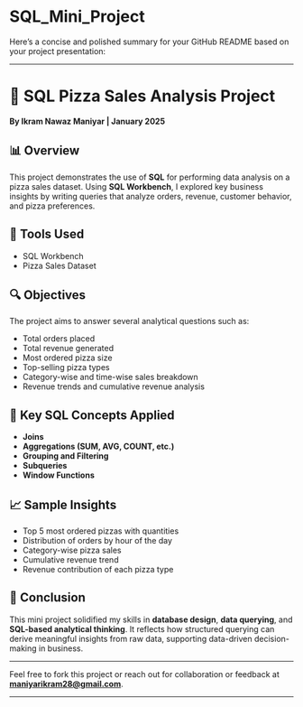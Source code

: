 # SQL_Mini_Project
Here’s a concise and polished summary for your GitHub README based on your project presentation:

---

# 🍕 SQL Pizza Sales Analysis Project

**By Ikram Nawaz Maniyar | January 2025**

## 📊 Overview

This project demonstrates the use of **SQL** for performing data analysis on a pizza sales dataset. Using **SQL Workbench**, I explored key business insights by writing queries that analyze orders, revenue, customer behavior, and pizza preferences.

## 🧰 Tools Used
- SQL Workbench
- Pizza Sales Dataset

## 🔍 Objectives

The project aims to answer several analytical questions such as:
- Total orders placed
- Total revenue generated
- Most ordered pizza size
- Top-selling pizza types
- Category-wise and time-wise sales breakdown
- Revenue trends and cumulative revenue analysis

## 🧠 Key SQL Concepts Applied
- **Joins**
- **Aggregations (SUM, AVG, COUNT, etc.)**
- **Grouping and Filtering**
- **Subqueries**
- **Window Functions**

## 📈 Sample Insights
- Top 5 most ordered pizzas with quantities
- Distribution of orders by hour of the day
- Category-wise pizza sales
- Cumulative revenue trend
- Revenue contribution of each pizza type

## 🧾 Conclusion

This mini project solidified my skills in **database design**, **data querying**, and **SQL-based analytical thinking**. It reflects how structured querying can derive meaningful insights from raw data, supporting data-driven decision-making in business.

---

Feel free to fork this project or reach out for collaboration or feedback at **maniyarikram28@gmail.com**. 

---
